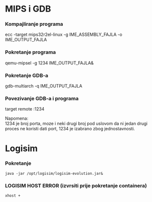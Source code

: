 # MIPS i GDB

### Kompajliranje programa
ecc -target mips32r2el-linux -g IME_ASSEMBLY_FAJLA -o IME_OUTPUT_FAJLA

### Pokretanje programa
qemu-mipsel -g 1234 IME_OUTPUT_FAJLA&

### Pokretanje GDB-a
gdb-multiarch -q IME_OUTPUT_FAJLA

### Povezivanje GDB-a i programa
target remote :1234

Napomena: \
1234 je broj porta, moze i neki drugi broj pod uslovom da ni jedan drugi proces ne koristi dati port, 1234 je izabrano zbog jednostavnosti.

# Logisim

### Pokretanje
`java -jar /opt/logisim/logisim-evolution.jar&`

### LOGISIM HOST ERROR (izvrsiti prije pokretanje containera)
`xhost +`
